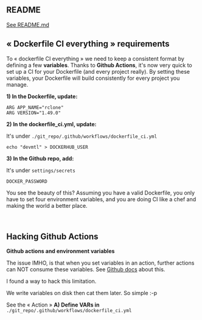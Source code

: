## README

[See README.md](./README.md)

## « Dockerfile CI everything » requirements
To « dockerfile CI everything » we need to keep a consistent format by defining a few **variables**. Thanks to **Github Actions**, it's now very quick to set up a CI for your Dockerfile (and every project really). By setting these variables, your Dockerfile will build consistently for every project you manage.

**1) In the Dockerfile, update:**

```
ARG APP_NAME="rclone"
ARG VERSION="1.49.0"
```

**2) In the dockerfile_ci.yml, update:**

It's under `./git_repo/.github/workflows/dockerfile_ci.yml`

```
echo "devmtl" > DOCKERHUB_USER
```

**3) In the Github repo, add:**

It's under `settings/secrets`

```
DOCKER_PASSWORD
```

You see the beauty of this? Assuming you have a valid Dockerfile, you only have to set four environment variables, and you are doing CI like a chef and making the world a better place.

<br>

## Hacking Github Actions

**Github actions and environment variables**

The issue IMHO, is that when you set variables in an action, further actions can NOT consume these variables. See [Github docs](https://help.github.com/en/articles/virtual-environments-for-github-actions#github_token-secret) about this.

I found a way to hack this limitation.

We write variables on disk then cat them later. So simple :-p

See the « Action » **A) Define VARs in** `./git_repo/.github/workflows/dockerfile_ci.yml`


